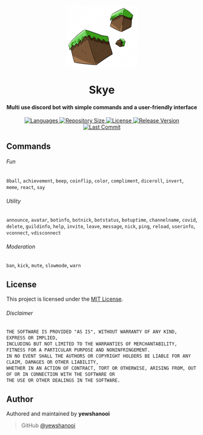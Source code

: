 <p align="center">
    <img src=".github/readme_icon.png" width="190" height="165"/>
</p>

<h1 align="center">
    Skye
    <br>
</h1>

<h4 align="center">Multi use discord bot with simple commands and a user-friendly interface</h4>

<p align="center">
    <a href="https://github.com/yewshanooi/skye">
        <img alt="Languages" src="https://img.shields.io/github/languages/top/yewshanooi/skye?style=flat-square">
    </a>
    <a href="https://github.com/yewshanooi/skye">
  	    <img alt="Repository Size" src="https://img.shields.io/github/repo-size/yewshanooi/skye?style=flat-square">
    </a>
    <a href="https://github.com/yewshanooi/skye">
        <img alt="License" src="https://img.shields.io/github/license/yewshanooi/skye?style=flat-square">
    </a>
    <a href="https://github.com/yewshanooi/skye">
        <img alt="Release Version" src="https://img.shields.io/github/v/release/yewshanooi/skye?include_prereleases&style=flat-square">
    </a>
    <a href="https://github.com/yewshanooi/skye">
        <img alt="Last Commit" src="https://img.shields.io/github/last-commit/yewshanooi/skye?style=flat-square">
    </a>
</p>

## Commands
###### Fun
`8ball`, `achievement`, `beep`, `coinflip`, `color`, `compliment`, `diceroll`, `invert`, `meme`, `react`, `say`

###### Utility 
`announce`, `avatar`, `botinfo`, `botnick`, `botstatus`, `botuptime`, `channelname`, `covid`, `delete`, `guildinfo`, `help`, `invite`, `leave`, `message`, `nick`, `ping`, `reload`, `userinfo`, `vconnect`, `vdisconnect`

###### Moderation
`ban`, `kick`, `mute`, `slowmode`, `warn`

## License
This project is licensed under the [MIT License](https://github.com/yewshanooi/skye/blob/main/LICENSE).

###### Disclaimer
```
THE SOFTWARE IS PROVIDED "AS IS", WITHOUT WARRANTY OF ANY KIND, EXPRESS OR IMPLIED, 
INCLUDING BUT NOT LIMITED TO THE WARRANTIES OF MERCHANTABILITY, FITNESS FOR A PARTICULAR PURPOSE AND NONINFRINGEMENT. 
IN NO EVENT SHALL THE AUTHORS OR COPYRIGHT HOLDERS BE LIABLE FOR ANY CLAIM, DAMAGES OR OTHER LIABILITY, 
WHETHER IN AN ACTION OF CONTRACT, TORT OR OTHERWISE, ARISING FROM, OUT OF OR IN CONNECTION WITH THE SOFTWARE OR 
THE USE OR OTHER DEALINGS IN THE SOFTWARE.
```

## Author
Authored and maintained by **yewshanooi**
> GitHub [@yewshanooi](https://github.com/yewshanooi)